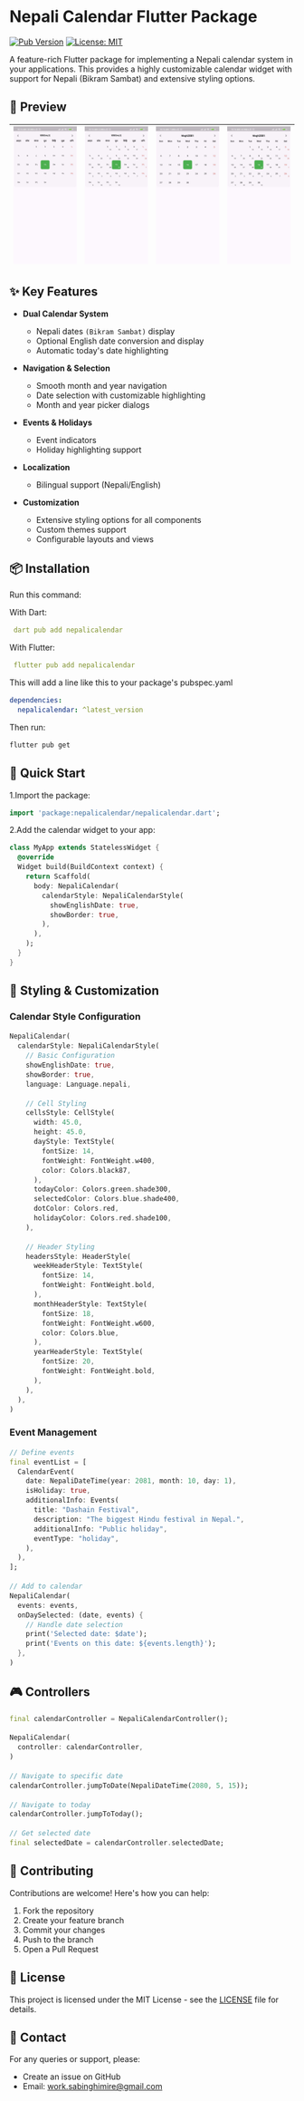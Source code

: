 # Nepali Calendar Flutter Package

[![Pub Version](https://img.shields.io/pub/v/nepali_calendar_plus.svg)](https://pub.dev/packages/nepali_calendar_plus)
[![License: MIT](https://img.shields.io/badge/License-MIT-yellow.svg)](https://opensource.org/licenses/MIT)

A feature-rich Flutter package for implementing a Nepali calendar system in your applications. This provides a highly customizable calendar widget with support for Nepali (Bikram Sambat) and extensive styling options.

## 📱 Preview

| ![Image](https://raw.githubusercontent.com/Saw2110/nepali_calendar/refs/heads/main/assets/1.jpg) | ![Image](https://raw.githubusercontent.com/Saw2110/nepali_calendar/refs/heads/main/assets/2.jpg) | ![Image](https://raw.githubusercontent.com/Saw2110/nepali_calendar/refs/heads/main/assets/3.jpg) | ![Image](https://raw.githubusercontent.com/Saw2110/nepali_calendar/refs/heads/main/assets/4.jpg)  |
| ------------- |:-------------:|:-------------:| -----:|

## ✨ Key Features

- **Dual Calendar System**
  - Nepali dates `(Bikram Sambat)` display
  - Optional English date conversion and display
  - Automatic today's date highlighting
  
- **Navigation & Selection**
  - Smooth month and year navigation
  - Date selection with customizable highlighting
  - Month and year picker dialogs
  
- **Events & Holidays**
  - Event indicators
  - Holiday highlighting support
  
- **Localization**
  - Bilingual support (Nepali/English)
  
- **Customization**
  - Extensive styling options for all components
  - Custom themes support
  - Configurable layouts and views

## 📦 Installation

Run this command:

With Dart:

```yaml
 dart pub add nepalicalendar
 ```

With Flutter:

```yaml
 flutter pub add nepalicalendar
 ```

This will add a line like this to your package's pubspec.yaml

```yaml
dependencies:
  nepalicalendar: ^latest_version
```

Then run:

```bash
flutter pub get
```

## 🎯 Quick Start

1.Import the package:

```dart
import 'package:nepalicalendar/nepalicalendar.dart';
```

2.Add the calendar widget to your app:

```dart
class MyApp extends StatelessWidget {
  @override
  Widget build(BuildContext context) {
    return Scaffold(
      body: NepaliCalendar(
        calendarStyle: NepaliCalendarStyle(
          showEnglishDate: true,
          showBorder: true,
        ),
      ),
    );
  }
}
```

## 🎨 Styling & Customization

### Calendar Style Configuration

```dart
NepaliCalendar(
  calendarStyle: NepaliCalendarStyle(
    // Basic Configuration
    showEnglishDate: true,
    showBorder: true,
    language: Language.nepali,
    
    // Cell Styling
    cellsStyle: CellStyle(
      width: 45.0,
      height: 45.0,
      dayStyle: TextStyle(
        fontSize: 14,
        fontWeight: FontWeight.w400,
        color: Colors.black87,
      ),
      todayColor: Colors.green.shade300,
      selectedColor: Colors.blue.shade400,
      dotColor: Colors.red,
      holidayColor: Colors.red.shade100,
    ),
    
    // Header Styling
    headersStyle: HeaderStyle(
      weekHeaderStyle: TextStyle(
        fontSize: 14,
        fontWeight: FontWeight.bold,
      ),
      monthHeaderStyle: TextStyle(
        fontSize: 18,
        fontWeight: FontWeight.w600,
        color: Colors.blue,
      ),
      yearHeaderStyle: TextStyle(
        fontSize: 20,
        fontWeight: FontWeight.bold,
      ),
    ),
  ),
)
```

### Event Management

```dart
// Define events
final eventList = [
  CalendarEvent(
    date: NepaliDateTime(year: 2081, month: 10, day: 1),
    isHoliday: true,
    additionalInfo: Events(
      title: "Dashain Festival",
      description: "The biggest Hindu festival in Nepal.",
      additionalInfo: "Public holiday",
      eventType: "holiday",
    ),
  ),
];

// Add to calendar
NepaliCalendar(
  events: events,
  onDaySelected: (date, events) {
    // Handle date selection
    print('Selected date: $date');
    print('Events on this date: ${events.length}');
  },
)
```

## 🎮 Controllers

```dart
final calendarController = NepaliCalendarController();

NepaliCalendar(
  controller: calendarController,
)

// Navigate to specific date
calendarController.jumpToDate(NepaliDateTime(2080, 5, 15));

// Navigate to today
calendarController.jumpToToday();

// Get selected date
final selectedDate = calendarController.selectedDate;
```

## 🤝 Contributing

Contributions are welcome! Here's how you can help:

1. Fork the repository
2. Create your feature branch
3. Commit your changes
4. Push to the branch
5. Open a Pull Request

## 📝 License

This project is licensed under the MIT License - see the [LICENSE](LICENSE) file for details.

## 📧 Contact

For any queries or support, please:

- Create an issue on GitHub
- Email: <work.sabinghimire@gmail.com>
